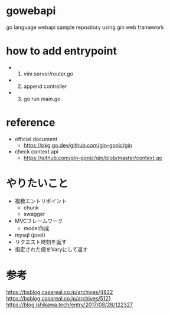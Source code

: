 # gowebapi
go language webapi sample repository using gin web framework

# how to add entrypoint
- 1. vim server/router.go
- 2. append controller
- 3. go run main.go

# reference
- official document
  - https://pkg.go.dev/github.com/gin-gonic/gin
- check context api
  - https://github.com/gin-gonic/gin/blob/master/context.go

# やりたいこと
- 複数エントリポイント
  - chunk
  - swagger
- MVCフレームワーク
  - model作成
- mysql (pool)
- リクエスト時刻を返す
- 指定された値をVaryにして返す


# 参考
https://bsblog.casareal.co.jp/archives/4822
https://bsblog.casareal.co.jp/archives/5121
https://blog.ishikawa.tech/entry/2017/08/28/122327
